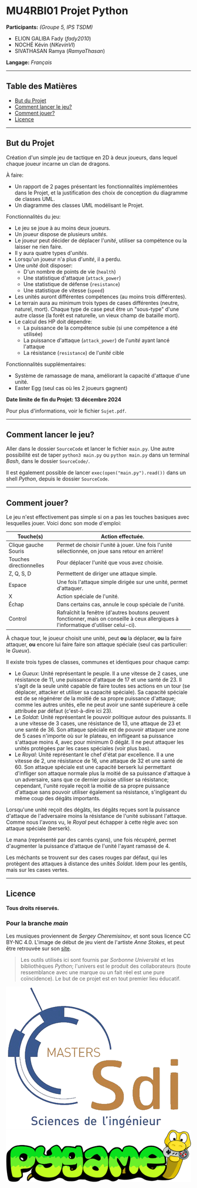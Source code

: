 # MU4RBI01 Projet Python

**Participants:** *(Groupe 5, IPS TSDM)*

- ELION GALIBA Fady (*fady2010*)
- NOCHÉ Kévin (*NKevinVI*)
- SIVATHASAN Ramya (*RamyaThasan*)

**Langage:** *Français*

---

## Table des Matières

* [But du Projet](https://github.com/NKevinVI/Sorbonne_SdI_IPS_TSDM_MU4RBI01_Project?tab=readme-ov-file#but-du-projet)
* [Comment lancer le jeu?](https://github.com/NKevinVI/Sorbonne_SdI_IPS_TSDM_MU4RBI01_Project?tab=readme-ov-file#comment-lancer-le-jeu)
* [Comment jouer?](https://github.com/NKevinVI/Sorbonne_SdI_IPS_TSDM_MU4RBI01_Project?tab=readme-ov-file#comment-jouer)
* [Licence](https://github.com/NKevinVI/Sorbonne_SdI_IPS_TSDM_MU4RBI01_Project?tab=readme-ov-file#licence)

---

## But du Projet

Création d'un simple jeu de tactique en 2D à deux joueurs, dans lequel chaque joueur incarne un clan de dragons.

À faire:
- Un rapport de 2 pages présentant les fonctionnalités implémentées dans le Projet, et la justification des choix de conception du diagramme de classes UML.
- Un diagramme des classes UML modélisant le Projet.

Fonctionnalités du jeu:
- Le jeu se joue à au moins deux joueurs.
- Un joueur dispose de plusieurs *unités*.
- Le joueur peut décider de déplacer l'*unité*, utiliser sa compétence ou la laisser ne rien faire.
- Il y aura quatre types d'*unités*.
- Lorsqu'un joueur n'a plus d'*unité*, il a perdu.
- Une *unité* doit disposer:
    - D'un nombre de points de vie (`health`)
    - Une statistique d'attaque (`attack_power`)
    - Une statistique de défense (`resistance`)
    - Une statistique de vitesse (`speed`)
- Les unités auront différentes compétences (au moins trois différentes).
- Le terrain aura au minimum trois types de cases différentes (neutre, naturel, mort). Chaque type de case peut être un "sous-type" d'une autre classe (la forêt est naturelle, un vieux champ de bataille mort).
- Le calcul des HP doit dépendre:
    - La puissance de la compétence subie (si une compétence a été utilisée)
    - La puissance d'attaque (`attack_power`) de l'*unité* ayant lancé l'attaque
    - La résistance (`resistance`) de l'*unité* cible

Fonctionnalités supplémentaires:
- Système de ramassage de mana, améliorant la capacité d'attaque d'une unité.
- Easter Egg (seul cas où les 2 joueurs gagnent)

**Date limite de fin du Projet: 13 décembre 2024**

Pour plus d'informations, voir le fichier `Sujet.pdf`.

---

## Comment lancer le jeu?

Aller dans le dossier `SourceCode` et lancer le fichier `main.py`.
Une autre possibilité est de taper `python3 main.py` ou `python main.py` dans un terminal *Bash*, dans le dossier `SourceCode/`.

Il est également possible de lancer `exec(open("main.py").read())` dans un shell *Python*, depuis le dossier `SourceCode`.

---

## Comment jouer?

Le jeu n'est effectivement pas simple si on a pas les touches basiques avec lesquelles jouer.
Voici donc son mode d'emploi:

| Touche(s) | Action effectuée. |
| --- | --- |
| Clique gauche Souris | Permet de choisir l'unité à jouer. Une fois l'unité sélectionnée, on joue sans retour en arrière! |
| Touches directionnelles | Pour déplacer l'unité que vous avez choisie. |
| Z, Q, S, D | Permettent de diriger une attaque simple. |
| Espace | Une fois l'attaque simple dirigée sur une unité, permet d'attaquer. |
| X | Action spéciale de l'unité. |
| Échap | Dans certains cas, annule le coup spéciale de l'unité. |
| Control | Rafraîchit la fenêtre (d'autres boutons peuvent fonctionner, mais on conseille à ceux allergiques à l'informatique d'utiliser celui-ci). |

À chaque tour, le joueur choisit une unité, peut **ou** la déplacer, **ou** la faire attaquer, **ou** encore lui faire faire son attaque spéciale (seul cas particulier: le _Gueux_).

Il existe trois types de classes, communes et identiques pour chaque camp:

- Le _Gueux_: Unité représentant le peuple. Il a une vitesse de 2 cases, une résistance de 11, une puissance d'attaque de 17 et une santé de 23. Il s'agit de la seule unité capable de faire toutes ses actions en un tour (se déplacer, attacker et utiliser sa capacité spéciale). Sa capacité spéciale est de se régénérer de la moitié de sa propre puissance d'attaque; comme les autres unités, elle ne peut avoir une santé supérieure à celle attribuée par défaut (c'est-à-dire ici 23).
- Le _Soldat_: Unité représentant le pouvoir politique autour des puissants. Il a une vitesse de 3 cases, une résistance de 13, une attaque de 23 et une santé de 36. Son attaque spéciale est de pouvoir attaquer une zone de 5 cases n'importe où sur le plateau, en infligeant sa puissance s'attaque moins 4, avec pour minimum 0 dégât. Il ne peut attaquer les unités protégées par les cases spéciales (voir plus bas).
- Le _Royal_: Unité représentant le chef d'état par excellence. Il a une vitesse de 2, une résistance de 16, une attaque de 32 et une santé de 60. Son attaque spéciale est une capacité berserk lui permettant d'infliger son attaque normale plus la moitié de sa puissance d'attaque à un adversaire, sans que ce dernier puisse utiliser sa résistance; cependant, l'unité royale reçoit la moitié de sa propre puissance d'attaque sans pouvoir utiliser également sa résistance, s'ingligeant du même coup des dégâts importants.

Lorsqu'une unité reçoit des dégâts, les dégâts reçues sont la puissance d'attaque de l'adversaire moins la résistance de l'unité subissant l'attaque. Comme nous l'avons vu, le _Royal_ peut échapper à cette règle avec son attaque spéciale (berserk).

Le mana (représenté par des carrés cyans), une fois récupéré, permet d'augmenter la puissance d'attaque de l'unité l'ayant ramassé de 4.

Les méchants se trouvent sur des cases rouges par défaut, qui les protègent des attaques à distance des unités _Soldat_. Idem pour les gentils, mais sur les cases vertes.

---

## Licence

**Tous droits réservés.**

### Pour la branche *main*

Les musiques proviennent de *Sergey Cheremisinov*, et sont sous licence CC BY-NC 4.0.
L'image de début de jeu vient de l'artiste *Anne Stokes*, et peut être retrouvée sur son [site](https://annestokes.com/).

> Les outils utilisés ici sont fournis par _Sorbonne Université_ et les bibliothèques _Python_; l'univers est le produit des collaborateurs (toute ressemblance avec une marque ou un fait réel est une pure coïncidence). Le but de ce projet est en tout premier lieu éducatif.

![](SdI.png)
![](pygame_logo.png)
